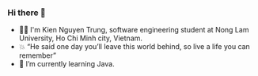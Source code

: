 ### Hi there 👋
- 👨‍🎓 I'm Kien Nguyen Trung, software engineering student at Nong Lam University, Ho Chi Minh city, Vietnam.
- 💥 “He said one day you’ll leave this world behind, so live a life you can remember”
- 🌱 I’m currently learning Java.
<!--
**kien192/kien192** is a ✨ _special_ ✨ repository because its `README.md` (this file) appears on your GitHub profile.

Here are some ideas to get you started:

- 🔭 I’m currently working on ...
- 🌱 I’m currently learning ...
- 👯 I’m looking to collaborate on ...
- 🤔 I’m looking for help with ...
- 💬 Ask me about ...
- 📫 How to reach me: ...
- 😄 Pronouns: ...
- ⚡ Fun fact: ...
-->
